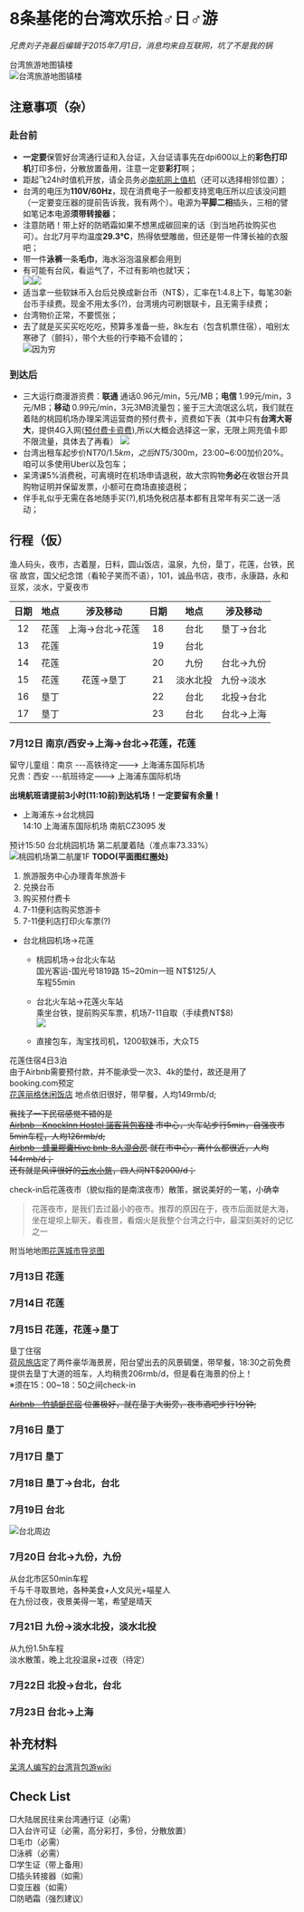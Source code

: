 # 8条基佬的台湾欢乐拾♂日♂游
*兄贵刘子尧最后编辑于2015年7月1日，消息均来自互联网，坑了不是我的锅*

台湾旅游地图镇楼  
![台湾旅游地图镇楼](http://img.bendibao.com/szbdb/201211/23/201211231108303906.jpg)
## 注意事项（杂）
### 赴台前
- **一定要**保管好台湾通行证和入台证，入台证请事先在dpi600以上的**彩色打印机**打印多份，分散放置备用，注意一定要**彩打**啊；
- 距起飞24h时值机开放，请全员务必[南航网上值机](http://airport.csair.com/cki/login/by-ticket "南航网上值机")（还可以选择相邻位置）；
- 台湾的电压为**110V/60Hz**，现在消费电子一般都支持宽电压所以应该没问题（一定要变压器的提前告诉我，我有两个）。电源为**平脚二相**插头，三相的譬如笔记本电源**须带转接器**；
- 注意防晒！带上好的防晒霜如果不想黑成碳回来的话（到当地药妆购买也可）。台北7月平均温度**29.3℃**，热得依壁雕凿，但还是带一件薄长袖的衣服吧；
- 带一件**泳裤**一条**毛巾**，海水浴泡温泉都会用到
- 有可能有台风，看运气了，不过有影响也就1天；  
![](http://i1.tietuku.com/91427768c4d2a886.jpg)![](http://i1.tietuku.com/daa97b46ffa465fb.jpg)
- 适当拿一些软妹币入台后兑换成新台币（NT$），汇率在1:4.8上下，每笔30新台币手续费。现金不用太多(?)，台湾境内可刷银联卡，且无需手续费；
- 台湾物价正常，不要慌张；
- 去了就是买买买吃吃吃，预算多准备一些，8k左右（包含机票住宿），咱别太寒碜了（颤抖），带个大些的行李箱不会错的；  
![因为穷](http://i1.tietuku.com/378e4b557ce50af8.jpg)

### 到达后
- 三大运行商漫游资费：**联通** 通话0.96元/min，5元/MB；**电信** 1.99元/min，3元/MB；**移动** 0.99元/min，3元3MB流量包；鉴于三大流氓这么坑，我们就在着陆的桃园机场办理呆湾运营商的预付费卡，资费如下表（其中只有**台湾大哥大**，提供4G入网([预付费卡资费](https://www.taiwanmobile.com/mobile/prePay/internet/index_2.html#.VZLqT_mqoSU)),所以大概会选择这一家，无限上网充值卡即不限流量，具体去了再看）
![](http://cdn.sspai.com/attachment/thumbnail/2014/09/29/b6d5da63800ee4326c31791b46e2c2142c302_mw_800_wm_1_wmp_3.jpg)
- 台湾出租车起步价NT$70/1.5km，之后NT$5/300m，23:00~6:00加价20%。咱可以多使用Uber以及包车；
- 呆湾课5%消费税，可离境时在机场申请退税，故大宗购物**务必**在收银台开具购物证明并保留发票，小额可在商场直接退税；
- 伴手礼似乎无需在各地随手买(?),机场免税店基本都有且常年有买二送一活动；

## 行程（仮）
渔人码头，夜市，古着屋，日料，圆山饭店，温泉，九份，垦丁，花莲，台铁，民宿
故宫，国父纪念馆（看轮子笑而不语），101，诚品书店，夜市，永康路，永和豆浆，淡水，宁夏夜市

| 日期| 地点 |涉及移动| 日期| 地点 |涉及移动|
|:--------:|:--------:|:--------:|:--------:|:--------:|:--------:|
|    12    |   花莲   |上海->台北->花莲|    18    |   台北    |垦丁->台北|
|    13    |   花莲   ||    19    |   台北   ||
|    14    |   花莲   ||    20    |   九份   |台北->九份|
|    15    |   花莲    |花莲->垦丁|    21    |  淡水北投 |九份->淡水|
|    16    |   垦丁    ||    22    |   台北   |北投->台北|
|    17    |   垦丁    ||    23    |   台北   |台北->上海|

### 7月12日 南京/西安->上海->台北->花莲，花莲

留守儿童组：南京 ---高铁待定---> 上海浦东国际机场   
兄贵：西安 ---航班待定---> 上海浦东国际机场

**出境航班请提前3小时(11:10前)到达机场！一定要留有余量！**   


- 上海浦东->台北桃园  
14:10 上海浦东国际机场 南航CZ3095 发

预计15:50 台北桃园机场 第二航厦着陆（准点率73.33%）
![桃园机场第二航厦1F](http://i1.tietuku.com/20687de33d71a767.jpg)
**TODO(平面图红圈处)**    
1. 旅游服务中心办理青年旅游卡  
2. 兑换台币  
3. 购买预付费卡  
4. 7-11便利店购买悠游卡  
5. 7-11便利店打印火车票(?)


- 台北桃园机场->花莲
    - 桃园机场->台北火车站  
    国光客运-国光号1819路  15~20min一班  NT$125/人  
    车程55min
    
    - 台北火车站->花莲火车站  
    乘坐台铁，提前购买车票，机场7-11自取（手续费NT$8)  
    ![](http://i1.tietuku.com/be75081cb5a52c53.jpg) 
 
    - 直接包车，淘宝找司机，1200软妹币，大众T5

    
花莲住宿4日3泊  
由于Airbnb需要预付款，并不能承受一次3、4k的垫付，故还是用了booking.com预定   
[花莲丽格休闲饭店](http://www.booking.com/hotel/tw/liga.zh-cn.html?sid=efc403d1e964b8e509fd72b7612a12c7;dcid=4;checkin=2015-07-12;checkout=2015-07-15;dist=0;group_adults=3;group_adults=4;group_children=0;group_children=0;group_rooms=49991203_82366516_0_1_3_0_0%2C49991204_82366516_0_1_4_0_0;req_adults=7;req_children=0;srfid=e83b1f3b084f2ae9d330ce6cf57776ee89528a90X7;type=total;ucfs=1&) 地点依旧很好，带早餐，人均149rmb/d;  

~~我找了一下民宿感觉不错的是~~  
~~[Airbnb - KnockInn Hostel 諾客背包客棧](https://zh.airbnb.com/rooms/6306638?checkin=2015-07-12&checkout=2015-07-15&guests=8&s=f2JW "KnockInn Hostel 諾客背包客棧") 市中心，火车站步行5min，自强夜市5min车程，人均126rmb/d;~~  
~~[Airbnb - 蜂巢膠囊Hive bnb-8人混合房](https://zh.airbnb.com/rooms/5388199?checkin=2015-07-12&checkout=2015-07-15&guests=8&s=QPyd "蜂巢膠囊Hive bnb-8人混合房") 就在市中心，离什么都很近，人均144rmb/d；~~    
~~还有就是风评很好的[云水小筑](http://www.hlplay.tw/cloudhome/room.htm)，四人间NT$2000/d；~~    


check-in后花莲夜市（貌似指的是南滨夜市）散策，据说美好的一笔，小确幸
> 花莲夜市，是我们去过最小的夜市。推荐的原因在于，夜市后面就是大海，坐在堤坝上聊天，看夜景，看烟火是我整个台湾之行中，最深刻美好的记忆之一

附当地地图[花莲城市导览图](http://www.tel038.com.tw/map/wa/lu.jpg)

### 7月13日 花莲
### 7月14日 花莲
### 7月15日 花莲，花莲->垦丁

垦丁住宿  
[荷风旅店](https://www.booking.com/hotel/tw/he-feng-min-su.zh-cn.html?sid=efc403d1e964b8e509fd72b7612a12c7;dcid=2)定了两件豪华海景房，阳台望出去的风景碉堡，带早餐，18:30之前免费提供去垦丁大道的班车，人均稍贵206rmb/d，但是看在海景的份上！    
※须在15：00~18：50之间check-in  

~~[Airbnb - 竹蜻蜓民宿](https://zh.airbnb.com/rooms/902980?checkin=2015-07-15&checkout=2015-07-18&guests=8&s=cHAY) 位置极好，就在垦丁大街旁，夜市酒吧步行1分钟;~~

### 7月16日 垦丁

### 7月17日 垦丁
### 7月18日 垦丁->台北，台北
### 7月19日 台北 	
![台北周边](http://i1.tietuku.com/39caeda9695c35a0.jpg)
### 7月20日 台北->九份，九份
从台北市区50min车程  
千与千寻取景地，各种美食+人文风光+喵星人  
在九份过夜，夜景美得一笔，希望是晴天
### 7月21日 九份->淡水北投，淡水北投
从九份1.5h车程  
淡水散策，晚上北投温泉+过夜（待定）
### 7月22日 北投->台北，台北
### 7月23日 台北->上海

## 补充材料
[呆湾人编写的台湾背包游wiki](http://www.bbkz.com/guide/index.php?title=%E4%B8%AD%E8%8F%AF%E6%B0%91%E5%9C%8B&ajax=0 "呆湾人编写的台湾背包游wiki")
## Check List
□大陆居民往来台湾通行证（必需）  
□入台许可证（必需，高分彩打，多份，分散放置）   
□毛巾（必需）  
□泳裤（必需）  
□学生证（带上备用）   
□插头转接器（如需）  
□变压器（如需）  
□防晒霜（强烈建议）

